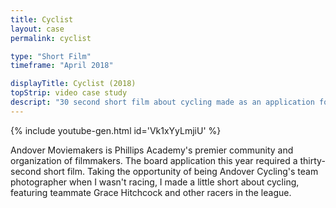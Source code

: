```yaml
---
title: Cyclist
layout: case
permalink: cyclist

type: "Short Film"
timeframe: "April 2018"

displayTitle: Cyclist (2018)
topStrip: video case study
descript: "30 second short film about cycling made as an application for Andover Moviemakers."
---
```


{% include youtube-gen.html id='Vk1xYyLmjiU' %}

Andover Moviemakers is Phillips Academy's premier community and organization of filmmakers. The board application this year required a thirty-second short film. Taking the opportunity of being Andover Cycling's team photographer when I wasn't racing, I made a little short about cycling, featuring teammate Grace Hitchcock and other racers in the league.
